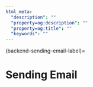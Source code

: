 ```yaml
---
html_meta:
  "description": ""
  "property=og:description": ""
  "property=og:title": ""
  "keywords": ""
---
```


(backend-sending-email-label)=

# Sending Email

